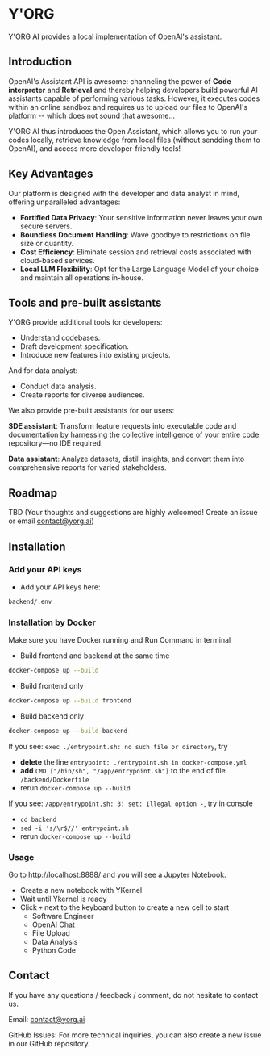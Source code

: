 # Y'ORG

Y'ORG AI provides a local implementation of OpenAI's assistant.

## Introduction
OpenAI's Assistant API is awesome: channeling the power of **Code interpreter** and **Retrieval** and thereby helping developers build powerful AI assistants capable of performing various tasks. However, it executes codes within an online sandbox and requires us to upload our files to OpenAI's platform -- which does not sound that awesome...

Y'ORG AI thus introduces the Open Assistant, which allows you to run your codes locally, retrieve knowledge from local files (without sendding them to OpenAI), and access more developer-friendly tools!

## Key Advantages
Our platform is designed with the developer and data analyst in mind, offering unparalleled advantages:

- **Fortified Data Privacy**: Your sensitive information never leaves your own secure servers.
- **Boundless Document Handling**: Wave goodbye to restrictions on file size or quantity.
- **Cost Efficiency**: Eliminate session and retrieval costs associated with cloud-based services.
- **Local LLM Flexibility**: Opt for the Large Language Model of your choice and maintain all operations in-house.

## Tools and pre-built assistants
Y'ORG provide additional tools for developers:
- Understand codebases.
- Draft development specification.
- Introduce new features into existing projects.

And for data analyst:
- Conduct data analysis.
- Create reports for diverse audiences.

We also provide pre-built assistants for our users:

**SDE assistant**: Transform feature requests into executable code and documentation by harnessing the collective intelligence of your entire code repository—no IDE required.

**Data assistant**: Analyze datasets, distill insights, and convert them into comprehensive reports for varied stakeholders.

## Roadmap
TBD (Your thoughts and suggestions are highly welcomed! Create an issue or email contact@yorg.ai)

## Installation
### Add your API keys
- Add your API keys here:
```bash
backend/.env
```

### Installation by Docker
Make sure you have Docker running and Run Command in terminal
- Build frontend and backend at the same time
```bash
docker-compose up --build
```

- Build frontend only
```bash
docker-compose up --build frontend
```

- Build backend only
```bash
docker-compose up --build backend
```

If you see: ``exec ./entrypoint.sh: no such file or directory``, try 
- **delete** the line ``entrypoint: ./entrypoint.sh in docker-compose.yml``
- **add** `CMD ["/bin/sh", "/app/entrypoint.sh"]` to the end of file `/backend/Dockerfile`
- rerun ``docker-compose up --build``

If you see: ``/app/entrypoint.sh: 3: set: Illegal option -``, try in console
- ``cd backend``
- ``sed -i 's/\r$//' entrypoint.sh`` 
- rerun ``docker-compose up --build``

### Usage
Go to http://localhost:8888/ and you will see a Jupyter Notebook.
- Create a new notebook with YKernel
- Wait until Ykernel is ready
- Click ``+`` next to the keyboard button to create a new cell to start
    - Software Engineer
    - OpenAI Chat
    - File Upload
    - Data Analysis
    - Python Code
 
## Contact

If you have any questions / feedback / comment, do not hesitate to contact us. 

Email: contact@yorg.ai

GitHub Issues: For more technical inquiries, you can also create a new issue in our GitHub repository.


